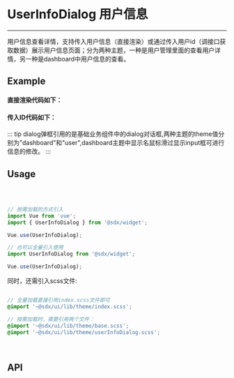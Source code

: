 # UserInfoDialog 用户信息
---
用户信息查看详情，支持传入用户信息（直接渲染）或通过传入用户id（调接口获取数据）展示用户信息页面；分为两种主题，一种是用户管理里面的查看用户详情，另一种是dashboard中用户信息的查看。

## Example


#### 直接渲染代码如下：
<Common-BasicUsage>
<widget-userInfoDialog-index></widget-userInfoDialog-index>
  <highlight-code slot="codeText" lang="vue">
        <template>
            <sdxw-userInfoDialog 
                :visible.sync="dialogVisible"
                :userInfoData="userInfoData"
                :theme="theme"
            />
        </template>
  </highlight-code>
  </Common-BasicUsage>


 

<!-- <widget-userInfoDialog-userManageInfo></widget-userInfoDialog-userManageInfo> -->
#### 传入ID代码如下：
<Common-BasicUsage>
<widget-userInfoDialog-index></widget-userInfoDialog-index>
  <highlight-code slot="codeText" lang="vue">
        <template>
            <sdxw-userInfoDialog 
                :visible.sync="dialogVisible"
                :theme="theme"
                :id="id"
            />
        </template>
  </highlight-code>
  </Common-BasicUsage>
  


::: tip 
dialog弹框引用的是基础业务组件中的dialog对话框,两种主题的theme值分别为"dashboard"和"user",dashboard主题中显示名鼠标滑过显示input框可进行信息的修改。
:::

## Usage

<br>

```js

// 按需加载的方式引入
import Vue from 'vue';
import { UserInfoDialog } from '@sdx/widget';

Vue.use(UserInfoDialog);

// 也可以全量引入使用
import UserInfoDialog from '@sdx/widget';

Vue.use(UserInfoDialog);
```

同时，还需引入scss文件:

```scss

// 全量加载直接引用index.scss文件即可
@import '~@sdx/ui/lib/theme/index.scss';

// 按需加载时，需要引用两个文件：
@import '~@sdx/ui/lib/theme/base.scss';
@import '~@sdx/ui/lib/theme/userInfoDialog.scss';

```
<br>



## API

<widget-userInfoDialog-api slot="api" />